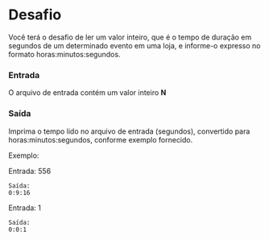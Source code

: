 # Desafio

<p>Você terá o desafio de ler um valor inteiro, que é o tempo de duração em segundos de um determinado evento em uma loja, e informe-o expresso no formato horas:minutos:segundos.</p>

<h3>Entrada</h3>

<p>O arquivo de entrada contém um valor inteiro <b>N</b></p>

<h3>Saída</h3>

<p>Imprima o tempo lido no arquivo de entrada (segundos), convertido para horas:minutos:segundos, conforme exemplo fornecido.</p>

<p>Exemplo:</p>

<p>
    Entrada: 
    556

    Saída: 
    0:9:16
</p>
<p>
    Entrada: 
    1

    Saída: 
    0:0:1
</p>

